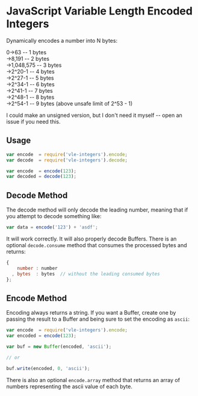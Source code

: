 # JavaScript Variable Length Encoded Integers

Dynamically encodes a number into N bytes:

0->63 -- 1 bytes  
->8,191 -- 2 bytes  
->1,048,575 -- 3 bytes  
->2^20-1 -- 4 bytes  
->2^27-1 -- 5 bytes  
->2^34-1 -- 6 bytes  
->2^41-1 -- 7 bytes  
->2^48-1 -- 8 bytes  
->2^54-1 -- 9 bytes (above unsafe limit of 2^53 - 1)  

I could make an unsigned version, but I don't need it myself -- open an issue if
  you need this.

## Usage

```js
var encode  = require('vle-integers').encode;
var decode  = require('vle-integers').decode;

var encode  = encode(123);
var decoded = decode(123);
```

## Decode Method

The decode method will only decode the leading number, meaning that if you
  attempt to decode something like:

```js
var data = encode('123') + 'asdf';
```

It will work correctly.  It will also properly decode Buffers.  There is an
  optional `decode.consume` method that consumes the processed bytes and
  returns:

```js
{
    number : number
  , bytes  : bytes  // without the leading consumed bytes
};
```

## Encode Method

Encoding always returns a string.  If you want a Buffer, create one by passing
  the result to a Buffer and being sure to set the encoding as `ascii`:

```js
var encode  = require('vle-integers').encode;
var encoded = encode(123);

var buf = new Buffer(encoded, 'ascii');

// or

buf.write(encoded, 0, 'ascii');
```

There is also an optional `encode.array` method that returns an array of numbers
  representing the ascii value of each byte.
